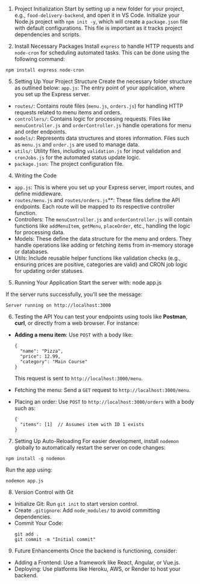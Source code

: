 1. Project Initialization
Start by setting up a new folder for your project, e.g., `food-delivery-backend`, and open it in VS Code. Initialize your Node.js project with `npm init -y`,
which will create a `package.json` file with default configurations. This file is important as it tracks project dependencies and scripts.

3. Install Necessary Packages
Install `express` to handle HTTP requests and `node-cron` for scheduling automated tasks. This can be done using the following command:
```
npm install express node-cron
```

5. Setting Up Your Project Structure
Create the necessary folder structure as outlined below:
`app.js`: The entry point of your application, where you set up the Express server.
- `routes/`: Contains route files (`menu.js`, `orders.js`) for handling HTTP requests related to menu items and orders.
- `controllers/`: Contains logic for processing requests. Files like `menuController.js` and `orderController.js` handle operations for menu and order endpoints.
- `models/`: Represents data structures and stores information. Files such as `menu.js` and `order.js` are used to manage data.
- `utils/`: Utility files, including `validation.js` for input validation and `cronJobs.js` for the automated status update logic.
- `package.json`: The project configuration file.

4. Writing the Code
- `app.js`: This is where you set up your Express server, import routes, and define middleware.
- `routes/menu.js` and `routes/orders.js`**: These files define the API endpoints. Each route will be mapped to its respective controller function.
- Controllers: The `menuController.js` and `orderController.js` will contain functions like `addMenuItem`, `getMenu`, `placeOrder`, etc., handling the logic for processing data.
- Models: These define the data structure for the menu and orders. They handle operations like adding or fetching items from in-memory storage or databases.
- Utils: Include reusable helper functions like validation checks (e.g., ensuring prices are positive, categories are valid) and CRON job logic for updating order statuses.

5. Running Your Application
Start the server with:
node app.js

If the server runs successfully, you'll see the message:
```
Server running on http://localhost:3000
```

6. Testing the API
You can test your endpoints using tools like **Postman**, **curl**, or directly from a web browser. For instance:
- **Adding a menu item**: Use `POST` with a body like:
  ```
  {
    "name": "Pizza",
    "price": 12.99,
    "category": "Main Course"
  }
  ```
  This request is sent to `http://localhost:3000/menu`.

- Fetching the menu: Send a `GET` request to `http://localhost:3000/menu`.

- Placing an order: Use `POST` to `http://localhost:3000/orders` with a body such as:
  ```
  {
    "items": [1]  // Assumes item with ID 1 exists
  }
  ```

7. Setting Up Auto-Reloading
For easier development, install `nodemon` globally to automatically restart the server on code changes:
```
npm install -g nodemon
```
Run the app using:
```
nodemon app.js
```

8. Version Control with Git
- Initialize Git: Run `git init` to start version control.
- Create `.gitignore`: Add `node_modules/` to avoid committing dependencies.
- Commit Your Code:
  ```
  git add .
  git commit -m "Initial commit"
  ```

9. Future Enhancements
Once the backend is functioning, consider:
- Adding a Frontend: Use a framework like React, Angular, or Vue.js.
- Deploying: Use platforms like Heroku, AWS, or Render to host your backend.
